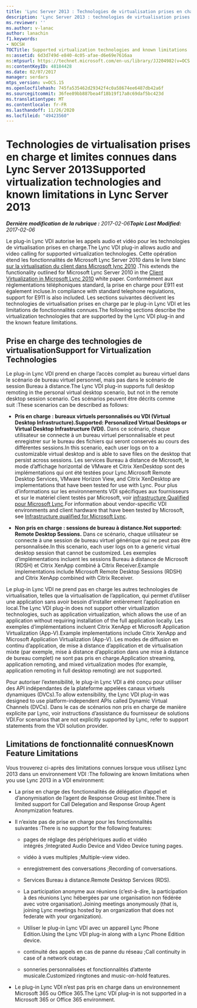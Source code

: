 ```yaml
---
title: 'Lync Server 2013 : Technologies de virtualisation prises en charge et limites connues'
description: 'Lync Server 2013 : technologies de virtualisation prises en charge et limitations connues.'
ms.reviewer: ''
ms.author: v-lanac
author: lanachin
f1.keywords:
- NOCSH
TOCTitle: Supported virtualization technologies and known limitations
ms:assetid: 6d3d749d-e840-4c05-afae-d6e69e7616aa
ms:mtpsurl: https://technet.microsoft.com/en-us/library/JJ204982(v=OCS.15)
ms:contentKeyID: 48184428
ms.date: 02/07/2017
manager: serdars
mtps_version: v=OCS.15
ms.openlocfilehash: 745fa535462d29342f4c0a58674ee6487db42a6f
ms.sourcegitcommit: 36fee89bb887bea4f18b19f17a8c69daf5bc423d
ms.translationtype: MT
ms.contentlocale: fr-FR
ms.lasthandoff: 11/26/2020
ms.locfileid: "49423560"
---
```

# <a name="supported-virtualization-technologies-and-known-limitations-in-lync-server-2013"></a><span data-ttu-id="e9452-103">Technologies de virtualisation prises en charge et limites connues dans Lync Server 2013</span><span class="sxs-lookup"><span data-stu-id="e9452-103">Supported virtualization technologies and known limitations in Lync Server 2013</span></span>

<div data-xmlns="http://www.w3.org/1999/xhtml">

<div class="topic" data-xmlns="http://www.w3.org/1999/xhtml" data-msxsl="urn:schemas-microsoft-com:xslt" data-cs="https://msdn.microsoft.com/">

<div data-asp="https://msdn2.microsoft.com/asp">



</div>

<div id="mainSection">

<div id="mainBody"><span data-ttu-id="e9452-104">

<span> </span></span><span class="sxs-lookup"><span data-stu-id="e9452-104">

<span> </span></span></span>

<span data-ttu-id="e9452-105">_**Dernière modification de la rubrique :** 2017-02-06_</span><span class="sxs-lookup"><span data-stu-id="e9452-105">_**Topic Last Modified:** 2017-02-06_</span></span>

<span data-ttu-id="e9452-106">Le plug-in Lync VDI autorise les appels audio et vidéo pour les technologies de virtualisation prises en charge.</span><span class="sxs-lookup"><span data-stu-id="e9452-106">The Lync VDI plug-in allows audio and video calling for supported virtualization technologies.</span></span> <span data-ttu-id="e9452-107">Cette opération étend les fonctionnalités de Microsoft Lync Server 2010 dans le livre blanc [sur la virtualisation du client dans Microsoft lync 2010](https://go.microsoft.com/fwlink/?linkid=330447) .</span><span class="sxs-lookup"><span data-stu-id="e9452-107">This extends the functionality outlined for Microsoft Lync Server 2010 in the [Client Virtualization in Microsoft Lync 2010](https://go.microsoft.com/fwlink/?linkid=330447) white paper.</span></span> <span data-ttu-id="e9452-108">Conformément aux réglementations téléphoniques standard, la prise en charge pour E911 est également incluse.</span><span class="sxs-lookup"><span data-stu-id="e9452-108">In compliance with standard telephone regulations, support for E911 is also included.</span></span> <span data-ttu-id="e9452-109">Les sections suivantes décrivent les technologies de virtualisation prises en charge par le plug-in Lync VDI et les limitations de fonctionnalités connues.</span><span class="sxs-lookup"><span data-stu-id="e9452-109">The following sections describe the virtualization technologies that are supported by the Lync VDI plug-in and the known feature limitations.</span></span>

<div>

## <a name="support-for-virtualization-technologies"></a><span data-ttu-id="e9452-110">Prise en charge des technologies de virtualisation</span><span class="sxs-lookup"><span data-stu-id="e9452-110">Support for Virtualization Technologies</span></span>

<span data-ttu-id="e9452-111">Le plug-in Lync VDI prend en charge l’accès complet au bureau virtuel dans le scénario de bureau virtuel personnel, mais pas dans le scénario de session Bureau à distance.</span><span class="sxs-lookup"><span data-stu-id="e9452-111">The Lync VDI plug-in supports full desktop remoting in the personal virtual desktop scenario, but not in the remote desktop session scenario.</span></span> <span data-ttu-id="e9452-112">Ces scénarios peuvent être décrits comme suit :</span><span class="sxs-lookup"><span data-stu-id="e9452-112">These scenarios can be described as follows:</span></span>

  - <span data-ttu-id="e9452-113">**Pris en charge : bureaux virtuels personnalisés ou VDI (Virtual Desktop Infrastructure).**</span><span class="sxs-lookup"><span data-stu-id="e9452-113">**Supported: Personalized Virtual Desktops or Virtual Desktop Infrastructure (VDI).**</span></span>   <span data-ttu-id="e9452-114">Dans ce scénario, chaque utilisateur se connecte à un bureau virtuel personnalisable et peut enregistrer sur le bureau des fichiers qui seront conservés au cours des différentes sessions.</span><span class="sxs-lookup"><span data-stu-id="e9452-114">In this scenario, each user logs on to a customizable virtual desktop and is able to save files on the desktop that persist across sessions.</span></span> <span data-ttu-id="e9452-115">Les services Bureau à distance de Microsoft, le mode d’affichage horizontal de VMware et Citrix XenDesktop sont des implémentations qui ont été testées pour Lync.</span><span class="sxs-lookup"><span data-stu-id="e9452-115">Microsoft Remote Desktop Services, VMware Horizon View, and Citrix XenDesktop are implementations that have been tested for use with Lync.</span></span> <span data-ttu-id="e9452-116">Pour plus d’informations sur les environnements VDI spécifiques aux fournisseurs et sur le matériel client testés par Microsoft, voir [infrastructure Qualified pour Microsoft Lync](https://go.microsoft.com/fwlink/?linkid=313435).</span><span class="sxs-lookup"><span data-stu-id="e9452-116">For information about vendor-specific VDI environments and client hardware that have been tested by Microsoft, see [Infrastructure qualified for Microsoft Lync](https://go.microsoft.com/fwlink/?linkid=313435).</span></span>

  - <span data-ttu-id="e9452-117">**Non pris en charge : sessions de bureau à distance.**</span><span class="sxs-lookup"><span data-stu-id="e9452-117">**Not supported: Remote Desktop Sessions.**</span></span>   <span data-ttu-id="e9452-118">Dans ce scénario, chaque utilisateur se connecte à une session de bureau virtuel générique qui ne peut pas être personnalisée.</span><span class="sxs-lookup"><span data-stu-id="e9452-118">In this scenario, each user logs on to a generic virtual desktop session that cannot be customized.</span></span> <span data-ttu-id="e9452-119">Les exemples d’implémentations incluent les sessions Bureau à distance de Microsoft (RDSH) et Citrix XenApp combiné à Citrix Receiver.</span><span class="sxs-lookup"><span data-stu-id="e9452-119">Example implementations include Microsoft Remote Desktop Sessions (RDSH) and Citrix XenApp combined with Citrix Receiver.</span></span>

<span data-ttu-id="e9452-120">Le plug-in Lync VDI ne prend pas en charge les autres technologies de virtualisation, telles que la virtualisation de l’application, qui permet d’utiliser une application sans avoir besoin d’installer entièrement l’application en local.</span><span class="sxs-lookup"><span data-stu-id="e9452-120">The Lync VDI plug-in does not support other virtualization technologies, such as application virtualization, which allows the use of an application without requiring installation of the full application locally.</span></span> <span data-ttu-id="e9452-121">Les exemples d’implémentations incluent Citrix XenApp et Microsoft Application Virtualization (App-V).</span><span class="sxs-lookup"><span data-stu-id="e9452-121">Example implementations include Citrix XenApp and Microsoft Application Virtualization (App-V).</span></span> <span data-ttu-id="e9452-122">Les modes de diffusion en continu d’application, de mise à distance d’application et de virtualisation mixte (par exemple, mise à distance d’application dans une mise à distance de bureau complet) ne sont pas pris en charge.</span><span class="sxs-lookup"><span data-stu-id="e9452-122">Application streaming, application remoting, and mixed virtualization modes (for example, application remoting in full desktop remoting) are not supported.</span></span>

<span data-ttu-id="e9452-123">Pour autoriser l’extensibilité, le plug-in Lync VDI a été conçu pour utiliser des API indépendantes de la plateforme appelées canaux virtuels dynamiques (DVCs).</span><span class="sxs-lookup"><span data-stu-id="e9452-123">To allow extensibility, the Lync VDI plug-in was designed to use platform-independent APIs called Dynamic Virtual Channels (DVCs).</span></span> <span data-ttu-id="e9452-124">Dans le cas de scénarios non pris en charge de manière explicite par Lync, voir instructions d’assistance du fournisseur de solutions VDI.</span><span class="sxs-lookup"><span data-stu-id="e9452-124">For scenarios that are not explicitly supported by Lync, refer to support statements from the VDI solution provider.</span></span>

</div>

<div>

## <a name="known-feature-limitations"></a><span data-ttu-id="e9452-125">Limitations de fonctionnalité connues</span><span class="sxs-lookup"><span data-stu-id="e9452-125">Known Feature Limitations</span></span>

<span data-ttu-id="e9452-126">Vous trouverez ci-après des limitations connues lorsque vous utilisez Lync 2013 dans un environnement VDI :</span><span class="sxs-lookup"><span data-stu-id="e9452-126">The following are known limitations when you use Lync 2013 in a VDI environment:</span></span>

  - <span data-ttu-id="e9452-127">La prise en charge des fonctionnalités de délégation d’appel et d’anonymisation de l’agent de Response Group est limitée.</span><span class="sxs-lookup"><span data-stu-id="e9452-127">There is limited support for Call Delegation and Response Group Agent Anonymization features.</span></span>

  - <span data-ttu-id="e9452-128">Il n’existe pas de prise en charge pour les fonctionnalités suivantes :</span><span class="sxs-lookup"><span data-stu-id="e9452-128">There is no support for the following features:</span></span>
    
      - <span data-ttu-id="e9452-129">pages de réglage des périphériques audio et vidéo intégrés ;</span><span class="sxs-lookup"><span data-stu-id="e9452-129">Integrated Audio Device and Video Device tuning pages.</span></span>
    
      - <span data-ttu-id="e9452-130">vidéo à vues multiples ;</span><span class="sxs-lookup"><span data-stu-id="e9452-130">Multiple-view video.</span></span>
    
      - <span data-ttu-id="e9452-131">enregistrement des conversations ;</span><span class="sxs-lookup"><span data-stu-id="e9452-131">Recording of conversations.</span></span>
    
      - <span data-ttu-id="e9452-132">Services Bureau à distance.</span><span class="sxs-lookup"><span data-stu-id="e9452-132">Remote Desktop Services (RDS).</span></span>
    
      - <span data-ttu-id="e9452-133">La participation anonyme aux réunions (c’est-à-dire, la participation à des réunions Lync hébergées par une organisation non fédérée avec votre organisation).</span><span class="sxs-lookup"><span data-stu-id="e9452-133">Joining meetings anonymously (that is, joining Lync meetings hosted by an organization that does not federate with your organization).</span></span>
    
      - <span data-ttu-id="e9452-134">Utiliser le plug-in Lync VDI avec un appareil Lync Phone Edition.</span><span class="sxs-lookup"><span data-stu-id="e9452-134">Using the Lync VDI plug-in along with a Lync Phone Edition device.</span></span>
    
      - <span data-ttu-id="e9452-135">continuité des appels en cas de panne du réseau ;</span><span class="sxs-lookup"><span data-stu-id="e9452-135">Call continuity in case of a network outage.</span></span>
    
      - <span data-ttu-id="e9452-136">sonneries personnalisées et fonctionnalités d’attente musicale.</span><span class="sxs-lookup"><span data-stu-id="e9452-136">Customized ringtones and music-on-hold features.</span></span>

  - <span data-ttu-id="e9452-137">Le plug-in Lync VDI n’est pas pris en charge dans un environnement Microsoft 365 ou Office 365.</span><span class="sxs-lookup"><span data-stu-id="e9452-137">The Lync VDI plug-in is not supported in a Microsoft 365 or Office 365 environment.</span></span>

<span data-ttu-id="e9452-138"></div>

</div>

<span> </span>

</div>

</div>

</span><span class="sxs-lookup"><span data-stu-id="e9452-138"></div>

</div>

<span> </span>

</div>

</div>

</span></span></div>


